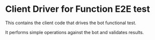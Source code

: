 # Client Driver for Function E2E test

This contains the client code that drives the bot functional test.

It performs simple operations against the bot and validates results.